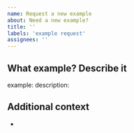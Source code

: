 ```yaml
---
name: Request a new example
about: Need a new example?
title: ''
labels: 'example request'
assignees: ''
---
```


## What example? Describe it

example:
description:

## Additional context

-
